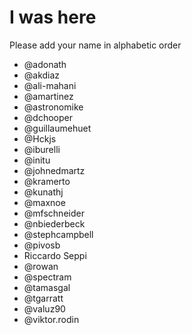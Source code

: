 # I was here

Please add your name in alphabetic order


* @adonath
* @akdiaz
* @ali-mahani 
* @amartinez
* @astronomike
* @dchooper
* @guillaumehuet
* @Hckjs
* @iburelli
* @initu
* @johnedmartz
* @kramerto
* @kunathj
* @maxnoe
* @mfschneider
* @nbiederbeck
* @stephcampbell 
* @pivosb 
* Riccardo Seppi
* @rowan
* @spectram
* @tamasgal
* @tgarratt
* @valuz90
* @viktor.rodin

